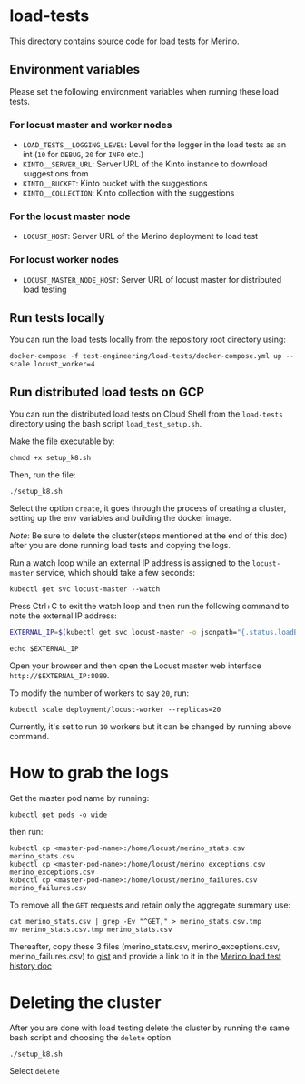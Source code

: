 # load-tests

This directory contains source code for load tests for Merino.

## Environment variables

Please set the following environment variables when running these load tests.

### For locust master and worker nodes

* `LOAD_TESTS__LOGGING_LEVEL`: Level for the logger in the load tests as an int (`10` for `DEBUG`, `20` for `INFO` etc.)
* `KINTO__SERVER_URL`: Server URL of the Kinto instance to download suggestions from
* `KINTO__BUCKET`: Kinto bucket with the suggestions
* `KINTO__COLLECTION`: Kinto collection with the suggestions

### For the locust master node

* `LOCUST_HOST`: Server URL of the Merino deployment to load test

### For locust worker nodes

* `LOCUST_MASTER_NODE_HOST`: Server URL of locust master for distributed load testing

## Run tests locally

You can run the load tests locally from the repository root directory using:

```text
docker-compose -f test-engineering/load-tests/docker-compose.yml up --scale locust_worker=4
```

## Run distributed load tests on GCP

You can run the distributed load tests on Cloud Shell from the `load-tests`
directory using the bash script `load_test_setup.sh`.

Make the file executable by:

```text
chmod +x setup_k8.sh
```

Then, run the file:

```text
./setup_k8.sh
```
Select the option `create`, it goes through the process of creating a cluster, setting up the env variables
and building the docker image.

*Note*: Be sure to delete the cluster(steps mentioned at the end of this doc) after you are done running load tests and copying the logs.

Run a watch loop while an external IP address is assigned to the `locust-master` service, which should take a few seconds:

```text
kubectl get svc locust-master --watch
```

Press Ctrl+C to exit the watch loop and then run the following command to note the external IP address:

```bash
EXTERNAL_IP=$(kubectl get svc locust-master -o jsonpath="{.status.loadBalancer.ingress[0].ip}")
```

```text
echo $EXTERNAL_IP
```

Open your browser and then open the Locust master web interface `http://$EXTERNAL_IP:8089`.

To modify the number of workers to say `20`, run:

```text
kubectl scale deployment/locust-worker --replicas=20
```

Currently, it's set to run `10` workers but it can be changed by running above command.


# How to grab the logs

Get the master pod name by running:

```text
kubectl get pods -o wide
```

then run:

```text
kubectl cp <master-pod-name>:/home/locust/merino_stats.csv merino_stats.csv
kubectl cp <master-pod-name>:/home/locust/merino_exceptions.csv merino_exceptions.csv
kubectl cp <master-pod-name>:/home/locust/merino_failures.csv merino_failures.csv
```

To remove all the `GET` requests and retain only the aggregate summary use:

```text
cat merino_stats.csv | grep -Ev "^GET," > merino_stats.csv.tmp
mv merino_stats.csv.tmp merino_stats.csv
```

Thereafter, copy these 3 files (merino_stats.csv, merino_exceptions.csv, merino_failures.csv) to [gist](https://gist.github.com/new) and provide a link to it in the [Merino load test history doc](https://docs.google.com/document/d/1BGNhKuclUH40Bit9KxYWLiv_N_VnE66uxi9pBFbRWbg/edit)

# Deleting the cluster

After you are done with load testing delete the cluster by running the same bash script and choosing the `delete` option

```text
./setup_k8.sh
```
Select `delete`

